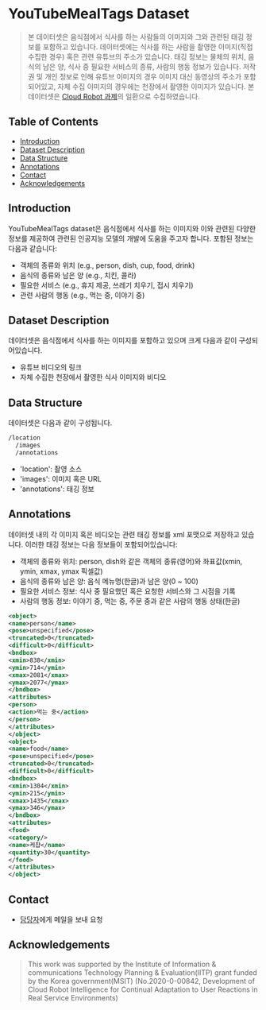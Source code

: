 # YouTubeMealTags Dataset
> 본 데이터셋은 음식점에서 식사를 하는 사람들의 이미지와 그와 관련된 태깅 정보를 포함하고 있습니다.
> 데이터셋에는 식사를 하는 사람을 촬영한 이미지(직접 수집한 경우) 혹은 관련 유튜브의 주소가 있습니다.
> 태깅 정보는 물체의 위치, 음식의 남은 양, 식사 중 필요한 서비스의 종류, 사람의 행동 정보가 있습니다.
> 저작권 및 개인 정보로 인해 유튜브 이미지의 경우 이미지 대신 동영상의 주소가 포함되어있고, 자체 수집 이미지의 경우에는 천장에서 촬영한 이미지가 있습니다.
> 본 데이터셋은 [Cloud Robot 과제](https://aai4r.github.io)의 일환으로 수집하였습니다.
 
## Table of Contents
- [Introduction](#introduction)
- [Dataset Description](#dataset-description)
- [Data Structure](#data-structure)
- [Annotations](#annotations)
- [Contact](#Contact)
- [Acknowledgements](#Acknowledgements)

## Introduction
YouTubeMealTags dataset은 음식점에서 식사를 하는 이미지와 이와 관련된 다양한 정보를 제공하여 관련된 인공지능 모델의 개발에 도움을 주고자 합니다.
포함된 정보는 다음과 같습니다:
- 객체의 종류와 위치 (e.g., person, dish, cup, food, drink)
- 음식의 종류와 남은 양 (e.g., 치킨, 콜라)
- 필요한 서비스 (e.g., 휴지 제공, 쓰레기 치우기, 접시 치우기)
- 관련 사람의 행동 (e.g., 먹는 중, 이야기 중)

## Dataset Description
데이터셋은 음식점에서 식사를 하는 이미지를 포함하고 있으며 크게 다음과 같이 구성되어있습니다.
- 유튜브 비디오의 링크
- 자체 수집한 천장에서 촬영한 식사 이미지와 비디오

## Data Structure
데이터셋은 다음과 같이 구성됩니다.

```bash
/location
  /images
  /annotations
```
* 'location': 촬영 소스
* 'images': 이미지 혹은 URL
* 'annotations': 태깅 정보

## Annotations
데이터셋 내의 각 이미지 혹은 비디오는 관련 태깅 정보를 xml 포맷으로 저장하고 있습니다. 
이러한 태깅 정보는 다음 정보들이 포함되어있습니다:
* 객체의 종류와 위치: person, dish와 같은 객체의 종류(영어)와 좌표값(xmin, ymin, xmax, ymax 픽셀값)
* 음식의 종류와 남은 양: 음식 메뉴명(한글)과 남은 양(0 ~ 100)
* 필요한 서비스 정보: 식사 중 필요했던 혹은 요청한 서비스와 그 시점을 기록
* 사람의 행동 정보: 이야기 중, 먹는 중, 주문 중과 같은 사람의 행동 상태(한글)

```xml
<object>
<name>person</name>
<pose>unspecified</pose>
<truncated>0</truncated>
<difficult>0</difficult>
<bndbox>
<xmin>838</xmin>
<ymin>714</ymin>
<xmax>2081</xmax>
<ymax>2077</ymax>
</bndbox>
<attributes>
<person>
<action>먹는 중</action>
</person>
</attributes>
</object>
<object>
<name>food</name>
<pose>unspecified</pose>
<truncated>0</truncated>
<difficult>0</difficult>
<bndbox>
<xmin>1304</xmin>
<ymin>215</ymin>
<xmax>1435</xmax>
<ymax>346</ymax>
</bndbox>
<attributes>
<food>
<category/>
<name>케챱</name>
<quantity>30</quantity>
</food>
</attributes>
</object>
```

## Contact
* [담당자](yochin@etri.re.kr)에게 메일을 보내 요청

## Acknowledgements
> This work was supported by the Institute of Information & communications Technology Planning & Evaluation(IITP) grant funded by the Korea government(MSIT) (No.2020-0-00842, Development of Cloud Robot Intelligence for Continual Adaptation to User Reactions in Real Service Environments)
